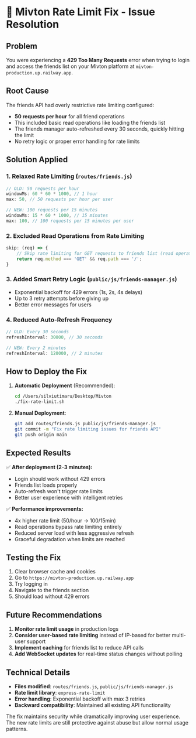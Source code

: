 # 🔧 Mivton Rate Limit Fix - Issue Resolution

## Problem
You were experiencing a **429 Too Many Requests** error when trying to login and access the friends list on your Mivton platform at `mivton-production.up.railway.app`.

## Root Cause
The friends API had overly restrictive rate limiting configured:
- **50 requests per hour** for all friend operations
- This included basic read operations like loading the friends list
- The friends manager auto-refreshed every 30 seconds, quickly hitting the limit
- No retry logic or proper error handling for rate limits

## Solution Applied

### 1. Relaxed Rate Limiting (`routes/friends.js`)
```javascript
// OLD: 50 requests per hour
windowMs: 60 * 60 * 1000, // 1 hour
max: 50, // 50 requests per hour per user

// NEW: 100 requests per 15 minutes
windowMs: 15 * 60 * 1000, // 15 minutes  
max: 100, // 100 requests per 15 minutes per user
```

### 2. Excluded Read Operations from Rate Limiting
```javascript
skip: (req) => {
    // Skip rate limiting for GET requests to friends list (read operations)
    return req.method === 'GET' && req.path === '/';
}
```

### 3. Added Smart Retry Logic (`public/js/friends-manager.js`)
- Exponential backoff for 429 errors (1s, 2s, 4s delays)
- Up to 3 retry attempts before giving up
- Better error messages for users

### 4. Reduced Auto-Refresh Frequency
```javascript
// OLD: Every 30 seconds
refreshInterval: 30000, // 30 seconds

// NEW: Every 2 minutes  
refreshInterval: 120000, // 2 minutes
```

## How to Deploy the Fix

1. **Automatic Deployment** (Recommended):
   ```bash
   cd /Users/silviutimaru/Desktop/Mivton
   ./fix-rate-limit.sh
   ```

2. **Manual Deployment**:
   ```bash
   git add routes/friends.js public/js/friends-manager.js
   git commit -m "Fix rate limiting issues for friends API"
   git push origin main
   ```

## Expected Results

✅ **After deployment (2-3 minutes):**
- Login should work without 429 errors
- Friends list loads properly
- Auto-refresh won't trigger rate limits
- Better user experience with intelligent retries

✅ **Performance improvements:**
- 4x higher rate limit (50/hour → 100/15min)
- Read operations bypass rate limiting entirely
- Reduced server load with less aggressive refresh
- Graceful degradation when limits are reached

## Testing the Fix

1. Clear browser cache and cookies
2. Go to `https://mivton-production.up.railway.app`
3. Try logging in
4. Navigate to the friends section
5. Should load without 429 errors

## Future Recommendations

1. **Monitor rate limit usage** in production logs
2. **Consider user-based rate limiting** instead of IP-based for better multi-user support
3. **Implement caching** for friends list to reduce API calls
4. **Add WebSocket updates** for real-time status changes without polling

## Technical Details

- **Files modified**: `routes/friends.js`, `public/js/friends-manager.js`
- **Rate limit library**: `express-rate-limit`
- **Error handling**: Exponential backoff with max 3 retries
- **Backward compatibility**: Maintained all existing API functionality

The fix maintains security while dramatically improving user experience. The new rate limits are still protective against abuse but allow normal usage patterns.
